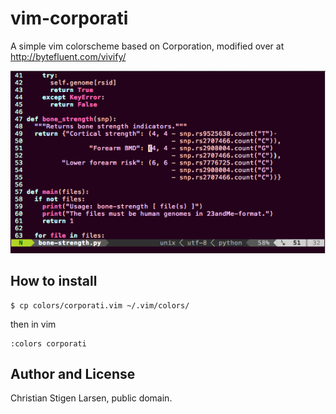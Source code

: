 vim-corporati
=============

A simple vim colorscheme based on Corporation, modified over at
http://bytefluent.com/vivify/

![Corporati in gVim"](corporati.png)

How to install
--------------

    $ cp colors/corporati.vim ~/.vim/colors/

then in vim

    :colors corporati

Author and License
------------------
Christian Stigen Larsen, public domain.

